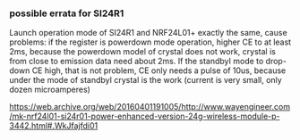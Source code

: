### possible errata for SI24R1
Launch operation mode of SI24R1 and NRF24L01+ exactly the same, cause problems: if the register is powerdown mode operation, higher CE to at least 2ms, because the powerdown model of crystal does not work, crystal is from close to emission data need about 2ms. If the standbyI mode to drop-down CE high, that is not problem, CE only needs a pulse of 10us, because under the mode of standbyI crystal is the work (current is very small, only dozen microamperes)

https://web.archive.org/web/20160401191005/http://www.wayengineer.com/mk-nrf24l01-si24r01-power-enhanced-version-24g-wireless-module-p-3442.html#.WkJfajfdi01